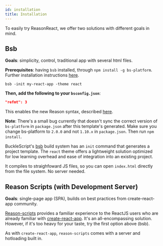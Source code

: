 ```yaml
---
id: installation
title: Installation
---
```


To easily try ReasonReact, we offer two solutions with different goals in mind.

## Bsb

**Goals**: simplicity, control, traditional app with several html files.

**Prerequisites**: having `bsb` installed, through `npm install -g bs-platform`. Further installation instructions [here](http://bucklescript.github.io/bucklescript/Manual.html#_installation).

`bsb -init my-react-app -theme react`

**Then, add the following to your `bsconfig.json`**:

```json
"refmt": 3
```

This enables the new Reason syntax, described [here](https://reasonml.github.io/community/blog/#reason-3).

**Note**: There's a small bug currently that doesn't sync the correct version of `bs-platform` in `package.json` after this template's generated. Make sure you change bs-platform to `2.0.0` and not `1.10.x` in `package.json`. Then run `npm install`.

BuckleScript's [bsb](http://bucklescript.github.io/bucklescript/Manual.html#_bucklescript_build_system_code_bsb_code) build system has an `init` command that generates a project template. The `react` theme offers a lightweight solution optimized for low learning overhead and ease of integration into an existing project.

It compiles to straighfoward JS files, so you can open `index.html` directly from the file system. No server needed.

## Reason Scripts (with Development Server)

**Goals**: single-page app (SPA), builds on best practices from create-react-app community.

[Reason-scripts](https://github.com/reasonml-community/reason-scripts) provides a familiar experience to the ReactJS users who are already familiar with [create-react-app](https://github.com/facebookincubator/create-react-app). It's an all-encompassing solution. However, if it's too heavy for your taste, try the first option above (bsb).

As with `create-react-app`, `reason-scripts` comes with a server and hotloading built in.
